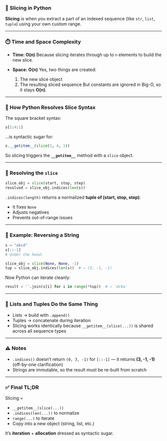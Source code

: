 ### 🧵 Slicing in Python

**Slicing** is when you extract a part of an indexed sequence (like `str`, `list`, `tuple`) using your own custom range.

---

### ⏱️ Time and Space Complexity

* **Time: O(n)**
  Because slicing iterates through up to `n` elements to build the new slice.

* **Space: O(n)**
  Yes, two things are created:

  1. The new slice object
  2. The resulting sliced sequence
     But constants are ignored in Big-O, so it stays **O(n)**.

---

### 🧠 How Python Resolves Slice Syntax

The square bracket syntax:

```python
s[1:4:1]
```

...is syntactic sugar for:

```python
s.__getitem__(slice(1, 4, 1))
```

So slicing triggers the **`__getitem__`** method with a `slice` object.

---

### 🧮 Resolving the `slice`

```python
slice_obj = slice(start, stop, step)
resolved = slice_obj.indices(len(s))
```

`.indices(length)` returns a normalized **tuple of (start, stop, step)**:

* It fixes `None`
* Adjusts negatives
* Prevents out-of-range issues

---

### 🧪 Example: Reversing a String

```python
s = "abcd"
s[::-1]
# Under the hood:

slice_obj = slice(None, None, -1)
tup = slice_obj.indices(len(s))  # → (3, -1, -1)
```

Now Python can iterate cleanly:

```python
result = ''.join(s[i] for i in range(*tup))  # → 'dcba'
```

---

### 🔄 Lists and Tuples Do the Same Thing

* Lists → build with `.append()`
* Tuples → concatenate during iteration
* Slicing works identically because `__getitem__(slice(...))` is shared across all sequence types

---

### ⚠️ Notes

* `.indices()` doesn’t return `(0, 3, -1)` for `[::-1]` — it returns **(3, -1, -1)**
  (off-by-one clarification)
* Strings are immutable, so the result must be re-built from scratch

---

### ✅ Final TL;DR

Slicing =

* `__getitem__(slice(...))`
* `.indices(len(...))` to normalize
* `range(...)` to iterate
* Copy into a new object (string, list, etc.)

It’s **iteration** + **allocation** dressed as syntactic sugar.